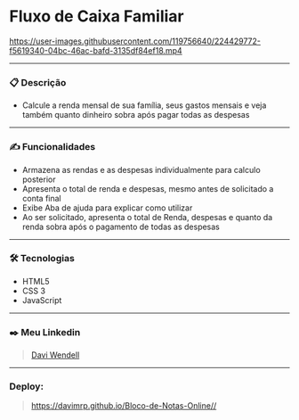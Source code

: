 # Fluxo de Caixa Familiar



https://user-images.githubusercontent.com/119756640/224429772-f5619340-04bc-46ac-bafd-3135df84ef18.mp4



<hr>

### 📋 Descrição
- Calcule a renda mensal de sua família, seus gastos mensais e veja também quanto dinheiro sobra após pagar todas as despesas

<hr>

### ✍️ Funcionalidades
 - Armazena as rendas e as despesas individualmente para calculo posterior
 - Apresenta o total de renda e despesas, mesmo antes de solicitado a conta final
 - Exibe Aba de ajuda para explicar como utilizar
 - Ao ser solicitado, apresenta o total de Renda, despesas e quanto da renda sobra após o pagamento de todas as despesas

<hr>

### 🛠️ Tecnologias
- HTML5 
- CSS 3 
- JavaScript
 
<hr>

  ### ✒️ Meu Linkedin
 > <a href="https://www.linkedin.com/in/davi-wendell/">Davi Wendell</a> <br>

  
  <hr>

### Deploy:
> https://davimrp.github.io/Bloco-de-Notas-Online//
